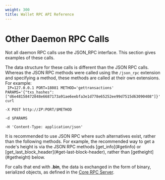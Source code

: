 ```yaml
---
weight: 300
title: Wallet RPC API Reference
---
```


# Other Daemon RPC Calls

Not all daemon RPC calls use the JSON_RPC interface. This section gives examples of these calls.

The data structure for these calls is different than the JSON RPC calls. Whereas the JSON RPC methods were called using the `/json_rpc` extension and specifying a method, these methods are called at their own extensions. For example:  
<code>
    IP=127.0.0.1
    PORT=18081
    METHOD='gettransactions'
	PARAMS='{"txs_hashes":["d6e48158472848e6687173a91ae6eebfa3e1d778e65252ee99d7515d63090408"]}'
	curl \
		-X POST http://$IP:$PORT/$METHOD \
		-d $PARAMS \
		-H 'Content-Type: application/json'
</code>

<aside class="notice">
It is recommended to use JSON RPC where such alternatives exist, rather than the following methods. For example, the recommended way to get a node's height is via the JSON RPC methods [get_info](#getinfo) or [get_last_block_header](#get-last-block-header), rather than [getheight](#getheight) below.
</aside>

For calls that end with **.bin**, the data is exchanged in the form of binary, serialized objects, as defined in the [Core RPC Server](https://github.com/monero-project/monero/blob/master/src/rpc/core_rpc_server_commands_defs.h).
